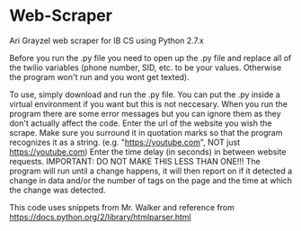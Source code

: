 # Web-Scraper
Ari Grayzel web scraper for IB CS using Python 2.7.x

Before you run the .py file you need to open up the .py file and replace all of the twilio variables (phone number, SID, etc. to be your values. Otherwise the program won't run and you wont get texted).

To use, simply download and run the .py file. You can put the .py inside a virtual environment if you want but this is not neccesary. When you run the program there are some error messages but you can ignore them as they don't actually affect the code.
Enter the url of the website you wish the scrape. Make sure you surround it in quotation marks so that the program recognizes it as a string. (e.g. "https://youtube.com", NOT just https://youtube.com)
Enter the time delay (in seconds) in between website requests. IMPORTANT: DO NOT MAKE THIS LESS THAN ONE!!!
The program will run until a change happens, it will then report on if it detected a change in data and/or the number of tags on the page and the time at which the change was detected.


This code uses snippets from Mr. Walker and reference from https://docs.python.org/2/library/htmlparser.html
